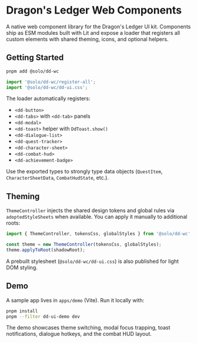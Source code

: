 # Dragon's Ledger Web Components

A native web component library for the Dragon's Ledger UI kit. Components ship as ESM modules built with Lit and expose a loader that registers all custom elements with shared theming, icons, and optional helpers.

## Getting Started

```bash
pnpm add @solo/dd-wc
```

```ts
import '@solo/dd-wc/register-all';
import '@solo/dd-wc/dd-ui.css';
```

The loader automatically registers:

- `<dd-button>`
- `<dd-tabs>` with `<dd-tab>` panels
- `<dd-modal>`
- `<dd-toast>` helper with `DdToast.show()`
- `<dd-dialogue-list>`
- `<dd-quest-tracker>`
- `<dd-character-sheet>`
- `<dd-combat-hud>`
- `<dd-achievement-badge>`

Use the exported types to strongly type data objects (`QuestItem`, `CharacterSheetData`, `CombatHudState`, etc.).

## Theming

`ThemeController` injects the shared design tokens and global rules via `adoptedStyleSheets` when available. You can apply it manually to additional roots:

```ts
import { ThemeController, tokensCss, globalStyles } from '@solo/dd-wc';

const theme = new ThemeController(tokensCss, globalStyles);
theme.applyToRoot(shadowRoot);
```

A prebuilt stylesheet (`@solo/dd-wc/dd-ui.css`) is also published for light DOM styling.

## Demo

A sample app lives in `apps/demo` (Vite). Run it locally with:

```bash
pnpm install
pnpm --filter dd-ui-demo dev
```

The demo showcases theme switching, modal focus trapping, toast notifications, dialogue hotkeys, and the combat HUD layout.
